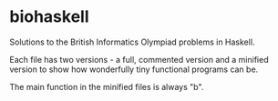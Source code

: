 biohaskell
==========

Solutions to the British Informatics Olympiad problems in Haskell.

Each file has two versions - a full, commented version and a minified version to show how wonderfully tiny functional programs can be.

The main function in the minified files is always "b".
